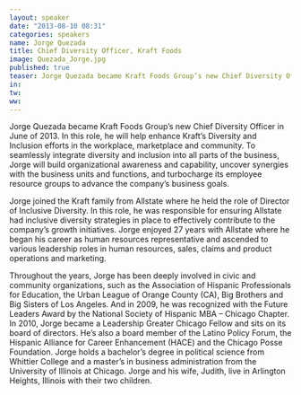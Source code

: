 ```yaml
---
layout: speaker
date: "2013-08-10 08:31"
categories: speakers
name: Jorge Quezada
title: Chief Diversity Officer, Kraft Foods
image: Quezada_Jorge.jpg
published: true
teaser: Jorge Quezada became Kraft Foods Group’s new Chief Diversity Officer in June of 2013. In this role, he will help enhance Kraft’s Diversity and Inclusion efforts in the workplace, marketplace and community.
in:
tw:
ww: 
---
```

Jorge Quezada became Kraft Foods Group’s new Chief Diversity Officer in June of 2013. In this role, he will help enhance Kraft’s Diversity and Inclusion efforts in the workplace, marketplace and community.  To seamlessly integrate diversity and inclusion into all parts of the business, Jorge will build organizational awareness and capability, uncover synergies with the business units and functions, and turbocharge its employee resource groups to advance the company’s business goals.

Jorge joined the Kraft family from Allstate where he held the role of Director of Inclusive Diversity.  In this role, he was responsible for ensuring Allstate had inclusive diversity strategies in place to effectively contribute to the company’s growth initiatives.  Jorge enjoyed 27 years with Allstate where he began his career as human resources representative and ascended to various leadership roles in human resources, sales, claims and product operations and marketing.

Throughout the years, Jorge has been deeply involved in civic and community organizations, such as the Association of Hispanic Professionals for Education, the Urban League of Orange County (CA), Big Brothers and Big Sisters of Los Angeles.  And in 2009, he was recognized with the Future Leaders Award by the National Society of Hispanic MBA – Chicago Chapter. In 2010, Jorge became a Leadership Greater Chicago Fellow and sits on its board of directors. He’s also a board member of the Latino Policy Forum, the Hispanic Alliance for Career Enhancement (HACE) and the Chicago Posse Foundation.
Jorge holds a bachelor’s degree in political science from Whittier College and a master’s in business administration from the University of Illinois at Chicago. Jorge and his wife, Judith, live in Arlington Heights, Illinois with their two children. 
